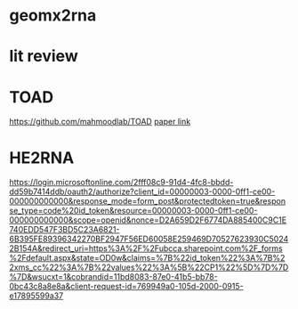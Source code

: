 # geomx2rna

# lit review

# TOAD
https://github.com/mahmoodlab/TOAD
[paper link](https://login.microsoftonline.com/2fff08c9-91d4-4fc8-bbdd-dd59b7414ddb/oauth2/authorize?client_id=00000003-0000-0ff1-ce00-000000000000&response_mode=form_post&protectedtoken=true&response_type=code%20id_token&resource=00000003-0000-0ff1-ce00-000000000000&scope=openid&nonce=D2A659D2F6774DA885400C9C1E740EDD547F3BD5C23A6821-6B395FE89396342270BF2947F56ED60058E259469D70527623930C50242B154A&redirect_uri=https%3A%2F%2Fubcca.sharepoint.com%2F_forms%2Fdefault.aspx&state=OD0w&claims=%7B%22id_token%22%3A%7B%22xms_cc%22%3A%7B%22values%22%3A%5B%22CP1%22%5D%7D%7D%7D&wsucxt=1&cobrandid=11bd8083-87e0-41b5-bb78-0bc43c8a8e8a&client-request-id=769949a0-105d-2000-0915-e17895599a37)

# HE2RNA
https://login.microsoftonline.com/2fff08c9-91d4-4fc8-bbdd-dd59b7414ddb/oauth2/authorize?client_id=00000003-0000-0ff1-ce00-000000000000&response_mode=form_post&protectedtoken=true&response_type=code%20id_token&resource=00000003-0000-0ff1-ce00-000000000000&scope=openid&nonce=D2A659D2F6774DA885400C9C1E740EDD547F3BD5C23A6821-6B395FE89396342270BF2947F56ED60058E259469D70527623930C50242B154A&redirect_uri=https%3A%2F%2Fubcca.sharepoint.com%2F_forms%2Fdefault.aspx&state=OD0w&claims=%7B%22id_token%22%3A%7B%22xms_cc%22%3A%7B%22values%22%3A%5B%22CP1%22%5D%7D%7D%7D&wsucxt=1&cobrandid=11bd8083-87e0-41b5-bb78-0bc43c8a8e8a&client-request-id=769949a0-105d-2000-0915-e17895599a37

